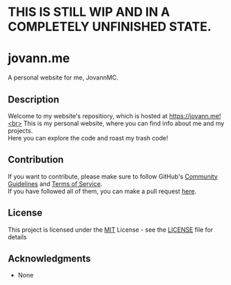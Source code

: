 # THIS IS STILL WIP AND IN A COMPLETELY UNFINISHED STATE.

# jovann.me

A personal website for me, JovannMC.

## Description

Welcome to my website's repositiory, which is hosted at https://jovann.me!<br>
This is my personal website, where you can find info about me and my projects.<br>
Here you can explore the code and roast my trash code!<br>

## Contribution

If you want to contribute, please make sure to follow GitHub's [Community Guidelines](https://docs.github.com/en/site-policy/github-terms/github-community-guidelines) and [Terms of Service](https://docs.github.com/en/site-policy/github-terms/github-terms-of-service).<br>
If you have followed all of them, you can make a pull request [here](https://github.com/JovannMC/jovann.me/pulls).

## License

This project is licensed under the [MIT](https://opensource.org/license/MIT/) License - see the [LICENSE](LICENSE) file for details<br>

## Acknowledgments

- None
